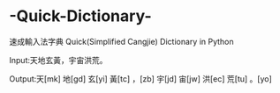 # -Quick-Dictionary-
速成輸入法字典
Quick(Simplified Cangjie) Dictionary in Python



Input:天地玄黃，宇宙洪荒。

Output:天[mk] 地[gd] 玄[yi] 黃[tc] ，[zb] 宇[jd] 宙[jw] 洪[ec] 荒[tu] 。[yo]


